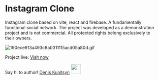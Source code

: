 # Instagram Clone

Instagram clone based on vite, react and firebase.
A fundamentally functional social network. The project was developed as a demonstration project and is not commercial. All protected rights belong exclusively to their owners.

<img src="https://github.com/sx-motive/inst/blob/d8a0be650eb0591aa3d5ef77b36cb83833455fea/public/inst-motive.gif" alt="190ece913a493c8a0311115acd05a80d.gif" border="0" />

Project live: <a href="https://inst-motive.netlify.app" target="_blank">Visit now</a>


<span align="center"> Say hi to author! <a href="t.me/sxmotive" target="_blank">Denis Kunitsyn</a>
<img src="https://github.com/blackcater/blackcater/raw/main/images/Hi.gif" height="32"/></span>


